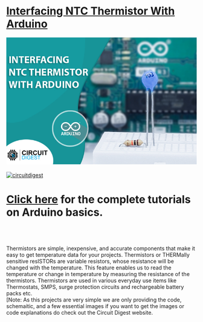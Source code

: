 # [Interfacing NTC Thermistor With Arduino](https://circuitdigest.com)

<img src="https://github.com/Circuit-Digest/Basic-Arduino-Tutorials-for-Beginners-/blob/658ba2d7158c769d764f26feda37a25ba15adbcb/Interfacing%20NTC%20Thermistor%20With%20Arduino/ntcr_title.jpg" width="" alt="alt_text" title="image_tooltip">
<br>

<br>
<a href="https://circuitdigest.com/tags/arduino"><img src="https://img.shields.io/static/v1?label=&labelColor=505050&message=Arduino Basic Tutorials Circuit Digest&color=%230076D6&style=social&logo=google-chrome&logoColor=%230076D6" alt="circuitdigest"/></a>
<br>

[<h1>Click here](https://circuitdigest.com/tags/arduino) for the complete tutorials on Arduino basics.</h1>


<br>
<br>
<br>
Thermistors are simple, inexpensive, and accurate components that make it easy to get temperature data for your projects. Thermistors or THERMally sensitive resISTORs are variable resistors, whose resistance will be changed with the temperature. This feature enables us to read the temperature or change in temperature by measuring the resistance of the thermistors. Thermistors are used in various everyday use items like Thermostats, SMPS, surge protection circuits and rechargeable battery packs etc.
<br>
[Note: As this projects are very simple we are only providing the code, schemaitic, and a few essential images if you want to get the images or code explanations do check out the Circuit Digest website.
<br>
<br>

